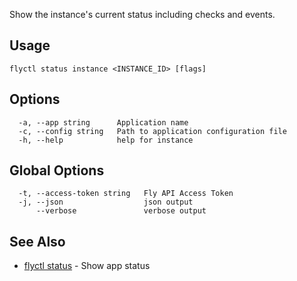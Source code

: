 Show the instance's current status including checks and events.


## Usage
~~~
flyctl status instance <INSTANCE_ID> [flags]
~~~

## Options

~~~
  -a, --app string      Application name
  -c, --config string   Path to application configuration file
  -h, --help            help for instance
~~~

## Global Options

~~~
  -t, --access-token string   Fly API Access Token
  -j, --json                  json output
      --verbose               verbose output
~~~

## See Also

* [flyctl status](/docs/flyctl/status/)	 - Show app status

